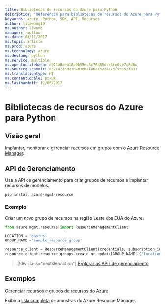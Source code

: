 ```yaml
---
title: Bibliotecas de recursos do Azure para Python
description: "Referência para bibliotecas de recursos do Azure para Python"
keywords: Azure, Python, SDK, API, Recursos
author: lisawong19
ms.author: liwong
manager: routlaw
ms.date: 08/11/2017
ms.topic: article
ms.prod: azure
ms.technology: azure
ms.devlang: python
ms.service: multiple
ms.openlocfilehash: d924a8aea18d9b59ec8c78d85dce8fe0ce7c8d6c
ms.sourcegitcommit: d521a7350216461eb2fa68152c4975f55152f831
ms.translationtype: HT
ms.contentlocale: pt-BR
ms.lasthandoff: 12/06/2017
---
```

# <a name="azure-resources-libraries-for-python"></a>Bibliotecas de recursos do Azure para Python

## <a name="overview"></a>Visão geral 
Implantar, monitorar e gerenciar recursos em grupos com o [Azure Resource Manager](https://docs.microsoft.com/en-us/azure/azure-resource-manager/resource-group-overview).

## <a name="management-api"></a>API de Gerenciamento
Use a API de gerenciamento para criar grupos de recursos e implantar recursos de modelos.

```bash
pip install azure-mgmt-resource
```
### <a name="example"></a>Exemplo 
Criar um novo grupo de recursos na região Leste dos EUA do Azure.

```python
from azure.mgmt.resource import ResourceManagementClient

LOCATION = 'eastus'
GROUP_NAME ='sample_resource_group'

resource_client = ResourceManagementClient(credentials, subscription_id)
resource_client.resource_groups.create_or_update(GROUP_NAME, {'location': LOCATION})
```

> [!div class="nextstepaction"]
> [Explorar as APIs de gerenciamento](/python/api/overview/azure/azure.mgmt.resource)

## <a name="samples"></a>Exemplos
[Gerenciar recursos e grupos de recursos do Azure](https://github.com/Azure-Samples/resource-manager-python-resources-and-groups)

Exibir a [lista completa](https://azure.microsoft.com/resources/samples/?platform=python&term=resource) de amostras do Azure Resource Manager.
